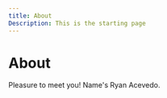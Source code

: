 ```yaml
---
title: About
Description: This is the starting page
---
```

<WebsiteSettings />

# About

Pleasure to meet you! Name's Ryan Acevedo.